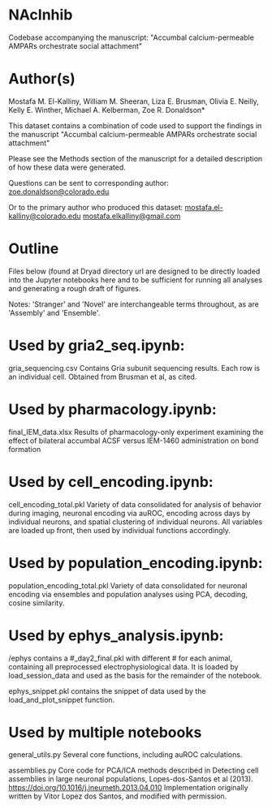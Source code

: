 # NAcInhib
Codebase accompanying the manuscript: "Accumbal calcium-permeable AMPARs orchestrate social attachment"

# Author(s)
Mostafa M. El-Kalliny, William M. Sheeran, Liza E. Brusman, Olivia E. Neilly, Kelly E. Winther, Michael A. Kelberman, Zoe R. Donaldson*

This dataset contains a combination of code used to
support the findings in the manuscript 
"Accumbal calcium-permeable AMPARs orchestrate social attachment"

Please see the Methods section of the manuscript for a
detailed description of how these data were generated. 

Questions can be sent to corresponding author:
zoe.donaldson@colorado.edu

Or to the primary author who produced this dataset:
mostafa.el-kalliny@colorado.edu
mostafa.elkalliny@gmail.com

# Outline
Files below (found at Dryad directory url
are designed to be directly loaded into the Jupyter notebooks here
and to be sufficient for running all analyses and generating a rough
draft of figures.

Notes: 
'Stranger' and 'Novel' are interchangeable terms throughout,
as are 'Assembly' and 'Ensemble'.

# Used by gria2_seq.ipynb:
gria_sequencing.csv
Contains Gria subunit sequencing results. Each row is an individual
cell. Obtained from Brusman et al, as cited. 

# Used by pharmacology.ipynb:
final_IEM_data.xlsx
Results of pharmacology-only experiment examining the effect of bilateral
accumbal ACSF versus IEM-1460 administration on bond formation

# Used by cell_encoding.ipynb:
cell_encoding_total.pkl
Variety of data consolidated for analysis of behavior during imaging, 
neuronal encoding via auROC, encoding across days by individual 
neurons, and spatial clustering of individual neurons. All variables 
are loaded up front, then used by individual functions accordingly.

# Used by population_encoding.ipynb:
population_encoding_total.pkl
Variety of data consolidated for neuronal encoding via 
ensembles and population analyses using PCA, decoding, 
cosine similarity. 

# Used by ephys_analysis.ipynb:
/ephys contains a #_day2_final.pkl with different # 
for each animal, containing all preprocessed 
electrophysiological data.
It is loaded by load_session_data and used as the basis 
for the remainder of the notebook.

ephys_snippet.pkl contains the snippet of data used by
the load_and_plot_snippet function. 

# Used by multiple notebooks
general_utils.py
Several core functions, including auROC 
calculations. 

assemblies.py 
Core code for PCA/ICA methods described in Detecting cell 
assemblies in large neuronal populations, 
Lopes-dos-Santos et al (2013).
https://doi.org/10.1016/j.jneumeth.2013.04.010
Implementation originally written by Vitor Lopez dos Santos, and
modified with permission.
